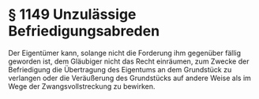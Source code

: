 # § 1149 Unzulässige Befriedigungsabreden
Der Eigentümer kann, solange nicht die Forderung ihm gegenüber fällig geworden ist, dem Gläubiger nicht das Recht einräumen, zum Zwecke der Befriedigung die Übertragung des Eigentums an dem Grundstück zu verlangen oder die Veräußerung des Grundstücks auf andere Weise als im Wege der Zwangsvollstreckung zu bewirken.